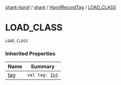 [shark-hprof](../../index.md) / [shark](../index.md) / [HprofRecordTag](index.md) / [LOAD_CLASS](./-l-o-a-d_-c-l-a-s-s.md)

# LOAD_CLASS

`LOAD_CLASS`

### Inherited Properties

| Name | Summary |
|---|---|
| [tag](tag.md) | `val tag: `[`Int`](https://kotlinlang.org/api/latest/jvm/stdlib/kotlin/-int/index.html) |
